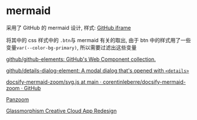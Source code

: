 # mermaid

采用了 GitHub 的 mermaid 设计, 样式: [GitHub iframe](https://viewscreen.githubusercontent.com/markdown/mermaid?docs_host=https%3A%2F%2Fdocs.github.com&color_mode=dark#af6f9a2a-2f7d-4216-8301-4fb68dad7448-fullscreen)

将其中的 css 样式中的 `.btn`与 mermaid 有关的取出, 由于 btn 中的样式用了一些变量`var(--color-bg-primary)`, 所以需要过滤出这些变量

[github/github-elements: GitHub's Web Component collection.](https://github.com/github/github-elements)

[github/details-dialog-element: A modal dialog that's opened with `<details>`](https://github.com/github/details-dialog-element)

[docsify-mermaid-zoom/svg.js at main · corentinleberre/docsify-mermaid-zoom · GitHub](https://github.com/corentinleberre/docsify-mermaid-zoom/blob/main/src/plugin/svg.js)

[Panzoom](https://timmywil.com/panzoom/demo/)

[Glassmorphism Creative Cloud App Redesign](https://codepen.io/TurkAysenur/pen/ZEpxeYm)
